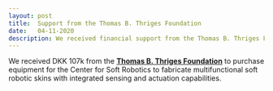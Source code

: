 ```yaml
---
layout: post
title:  Support from the Thomas B. Thriges Foundation
date:   04-11-2020
description: We received financial support from the Thomas B. Thriges Foundation to purchase equipment for the Center for Soft Robotics.
---
```

We received DKK 107k from the [**Thomas B. Thriges Foundation**](https://thrigesfond.dk/) to purchase equipment for the Center for Soft Robotics to fabricate multifunctional soft robotic skins with integrated sensing and actuation capabilities. 
